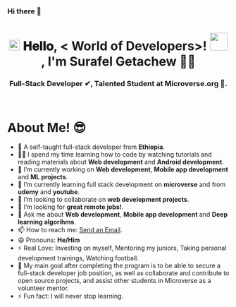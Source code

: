 ### Hi there 👋

<h1 align="center">  
  <img src="./ressources/Earth.gif" width="24px">
  𝐇𝐞𝐥𝐥𝐨, &lt; World of Developers&gt;!
  <img src="./ressources/Hi.gif" width="40px" />, I'm Surafel Getachew 👨‍💻</h1>
<h3 align="center">Full-Stack Developer ✔, Talented Student at Microverse.org 🌟.
</h3>

<Br>
<h1>About Me! 😎</h1>

- 🌱 A self-taught full-stack developer from **Ethiopia**.
- 👨‍💻 I spend my time learning how to code by watching tutorials and reading materials about **Web development** and **Android development**.
- 🔭 I’m currently working on **Web development**, **Mobile app development** and **ML projects**.
- 🌱 I’m currently learning full stack development on **microverse** and from **udemy** and **youtube**.
- 👯 I’m looking to collaborate on **web development projects**.
- 🤔 I’m looking for **great remote jobs!**.
- 💬 Ask me about **Web development**, **Mobile app development** and **Deep learning algorihms**.
- 📫 How to reach me: <a href="suragetch@gmail.com">Send an Email</a>.
- 😄 Pronouns: **He/Him**
- ⚡ Real Love: Investing on myself, Mentoring my juniors, Taking personal development trainings, Watching football.
- 🥅 My main goal after completing the program is to be able to secure a full-stack developer job position, as well as collaborate and contribute to open source projects, and assist other students in Microverse as a volunteer mentor.
- ⚡ Fun fact: I will never stop learning.
